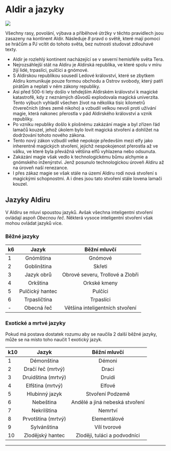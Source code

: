 # Aldir a jazyky

<img src="https://tkds.cz/imgs/Aldir.jpg" style="zoom:100%;" />

Všechny rasy, povolání, výbava a příběhové útržky v těchto pravidlech jsou zasazeny na kontinent Aldir. Následuje *8* pravd o světě, které mají pomoci se hráčům a PJ vcítit do tohoto světa, bez nutnosti studovat zdlouhavé texty. 

- Aldir je rozlehlý kontinent nacházející se v severní hemisféře světa Tera.
- Nejrozsáhlejší stát na Aldiru je Aldirská republika, ve které spolu v míru žijí lidé, trpaslíci, pulčíci a gnómové. 
- S Aldirskou republikou sousedí Ledové království, které se zbytkem Aldiru komunikuje pouze formou obchodu a Ostrov svobody, který patří pirátům a neplatí v něm zákony republiky. 
- Asi před 500-ti lety došlo v tehdejším Aldirském království k magické katastrofě, kdy z neznámých důvodů explodovala magická univerzita. Tento výbuch vyhladil všechen život na několika tisíc kilometrů čtverečních (dnes země nikoho) a vzbudil velkou nevoli proti užívání magie, která nakonec přerostla v pád Aldirského království a vznik republiky.
- Po vzniku republiky došlo k plošnému zakázání magie a byl zřízen řád lamačů kouzel, jehož úkolem bylo lovit magická stvoření a dohlížet na dodržování tohoto nového zákona.
- Tento nový zákon vzbudil velké nepokoje především mezi elfy jako inherentně magických stvoření, jejichž nespokojenost přerostla až ve válku, ve které byla převážná většina elfů vyhlazena nebo odsunuta. 
- Zakázání magie však vedlo k technologickému bůmu alchymie a gnómského inženýrství. Jenž posunulo technologickou úroveň Aldiru až na úroveň naší renezance.
- I přes zákaz magie se však stále na území Aldiru rodí nová stvoření s magickými schopnostmi. A i dnes jsou tato stvoření stále lovena lamači kouzel.

## Jazyky Aldiru

V Aldiru se mluví spoustou jazyků. Avšak všechna inteligentní stvoření ovládají aspoň *Obecnou řeč*. Některá vysoce inteligentní stvoření však mohou ovládat jazyků více. 

### Běžné jazyky

| k6   |      Jazyk      |           Běžní mluvčí           |
| ---- | :-------------: | :------------------------------: |
| 1    |    Gnómština    |             Gnómové              |
| 2    |   Goblinština   |              Skřeti              |
| 3    |   Jazyk obrů    | Obrové severu, Trollové a Zlobři |
| 4    |    Orkština     |           Orkské kmeny           |
| 5    | Pulčický hantec |             Pulčíci              |
| 6    |  Trpasličtina   |            Trpaslíci             |
| -    |   Obecná řeč    | Většina inteligentních stvoření  |

### Exotické a mrtvé jazyky

Pokud má postava dostatek rozumu aby se naučila 2 další běžné jazyky, může se na místo toho naučit 1 exotický jazyk.

| k10  |       Jazyk        |          Běžní mluvčí          |
| ---- | :----------------: | :----------------------------: |
| 1    |     Démonština     |             Démoni             |
| 2    | Dračí řeč (mrtvý)  |             Draci              |
| 3    | Druidština (mrtvý) |             Druidi             |
| 4    |  Elfština (mrtvý)  |             Elfové             |
| 5    |   Hlubinný jazyk   |        Stvoření Podzemě        |
| 6    |     Nebeština      | Andělé a jiná nebeská stvoření |
| 7    |    Nekrilština     |            Nemrtví             |
| 8    | Prvotština (mrtvý) |          Elementálové          |
| 9    |    Sylvánština     |          Vílí tvorové          |
| 10   |  Zlodějský hantec  |  Zloději, tuláci a podvodníci  |

---

